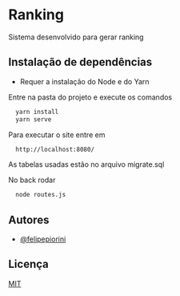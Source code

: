 
# Ranking

Sistema desenvolvido para gerar ranking
## Instalação de dependências 

* Requer a instalação do Node e do Yarn

Entre na pasta do projeto e execute os comandos

```bash
  yarn install
  yarn serve
```

Para executar o site entre em 

```bash
  http://localhost:8080/
```

As tabelas usadas estão no arquivo migrate.sql

No back rodar 

```bash
  node routes.js 
```

## Autores

- [@felipepiorini](https://github.com/felipepiorini)


## Licença

[MIT](https://choosealicense.com/licenses/mit/)

